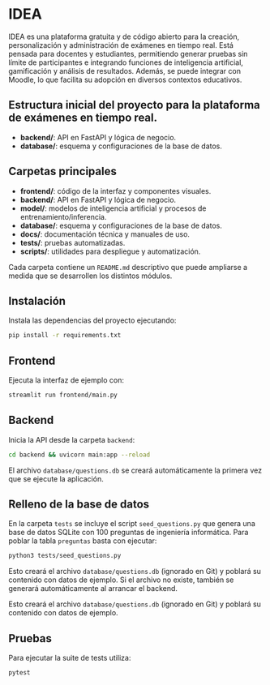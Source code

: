 # IDEA
IDEA es una plataforma gratuita y de código abierto para la creación, personalización y administración de exámenes en tiempo real. Está pensada para docentes y estudiantes, permitiendo generar pruebas sin límite de participantes e integrando funciones de inteligencia artificial, gamificación y análisis de resultados. Además, se puede integrar con Moodle, lo que facilita su adopción en diversos contextos educativos.


## Estructura inicial del proyecto para la plataforma de exámenes en tiempo real.
- **backend/**: API en FastAPI y lógica de negocio.
- **database/**: esquema y configuraciones de la base de datos.

## Carpetas principales
- **frontend/**: código de la interfaz y componentes visuales.
- **backend/**: API en FastAPI y lógica de negocio.
- **model/**: modelos de inteligencia artificial y procesos de entrenamiento/inferencia.
- **database/**: esquema y configuraciones de la base de datos.
- **docs/**: documentación técnica y manuales de uso.
- **tests/**: pruebas automatizadas.
- **scripts/**: utilidades para despliegue y automatización.

Cada carpeta contiene un `README.md` descriptivo que puede ampliarse a medida que se desarrollen los distintos módulos.

## Instalación

Instala las dependencias del proyecto ejecutando:


```bash
pip install -r requirements.txt
```

## Frontend

Ejecuta la interfaz de ejemplo con:
```bash
streamlit run frontend/main.py
```


## Backend

Inicia la API desde la carpeta `backend`:

```bash
cd backend && uvicorn main:app --reload
```

El archivo `database/questions.db` se creará automáticamente la primera vez que se ejecute la aplicación.


## Relleno de la base de datos

En la carpeta `tests` se incluye el script `seed_questions.py` que genera una base de datos SQLite con 100 preguntas de ingeniería informática. Para poblar la tabla `preguntas` basta con ejecutar:

```bash
python3 tests/seed_questions.py
```


Esto creará el archivo `database/questions.db` (ignorado en Git) y
poblará su contenido con datos de ejemplo.
Si el archivo no existe, también se generará automáticamente al arrancar el backend.

Esto creará el archivo `database/questions.db` (ignorado en Git) y poblará su contenido con datos de ejemplo.

## Pruebas


Para ejecutar la suite de tests utiliza:

```bash
pytest
```

